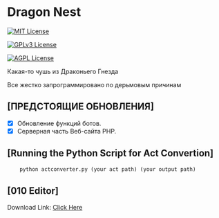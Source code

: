 
# Dragon Nest

[![MIT License](https://img.shields.io/badge/License-MIT-green.svg)](https://choosealicense.com/licenses/mit/)

[![GPLv3 License](https://img.shields.io/badge/License-GPL%20v3-yellow.svg)](https://opensource.org/licenses/)

[![AGPL License](https://img.shields.io/badge/license-AGPL-blue.svg)](http://www.gnu.org/licenses/agpl-3.0)

Какая-то чушь из Драконьего Гнезда

Все жестко запрограммировано по дерьмовым причинам

## [ПРЕДСТОЯЩИЕ ОБНОВЛЕНИЯ]
- [x] Обновление функций ботов.
- [x] Серверная часть Веб-сайта PHP.

## [Running the Python Script for Act Convertion]
```Python
    python actconverter.py (your act path) (your output path)
```

## [010 Editor]

Download Link: [Click Here](https://en.taiwebs.com/windows/download-sweetscape-010-editor-1492.html)